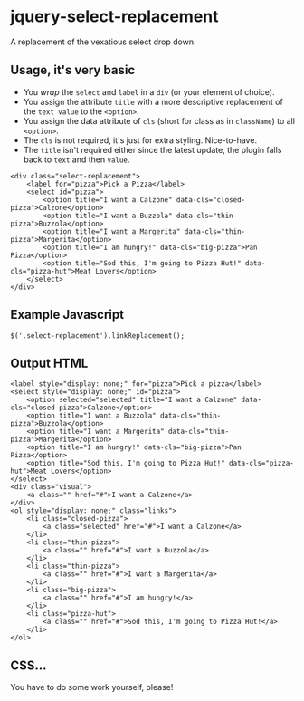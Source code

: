 # jquery-select-replacement

A replacement of the vexatious select drop down.

## Usage, it's very basic

- You _wrap_ the `select` and `label` in a `div` (or your element of choice).
- You assign the attribute `title` with a more descriptive replacement of the `text value` to the `<option>`.
- You assign the data attribute of `cls` (short for class as in `className`) to all `<option>`.
- The `cls` is not required, it's just for extra styling. Nice-to-have.
- The `title` isn't required either since the latest update, the plugin falls back to `text` and then `value`.

<pre><code>&lt;div class="select-replacement"&gt;
    &lt;label for="pizza"&gt;Pick a Pizza&lt;/label&gt;
    &lt;select id="pizza"&gt;
        &lt;option title="I want a Calzone" data-cls="closed-pizza"&gt;Calzone&lt;/option&gt;
        &lt;option title="I want a Buzzola" data-cls="thin-pizza"&gt;Buzzola&lt;/option&gt;
        &lt;option title="I want a Margerita" data-cls="thin-pizza"&gt;Margerita&lt;/option&gt;
        &lt;option title="I am hungry!" data-cls="big-pizza"&gt;Pan Pizza&lt;/option&gt;
        &lt;option title="Sod this, I'm going to Pizza Hut!" data-cls="pizza-hut"&gt;Meat Lovers&lt;/option&gt;
    &lt;/select&gt;
&lt;/div&gt;</code></pre>

## Example Javascript

`$('.select-replacement').linkReplacement();`

## Output HTML

<pre><code>&lt;label style="display: none;" for="pizza"&gt;Pick a pizza&lt;/label&gt;
&lt;select style="display: none;" id="pizza"&gt;
    &lt;option selected="selected" title="I want a Calzone" data-cls="closed-pizza"&gt;Calzone&lt;/option&gt;
    &lt;option title="I want a Buzzola" data-cls="thin-pizza"&gt;Buzzola&lt;/option&gt;
    &lt;option title="I want a Margerita" data-cls="thin-pizza"&gt;Margerita&lt;/option&gt;
    &lt;option title="I am hungry!" data-cls="big-pizza"&gt;Pan Pizza&lt;/option&gt;
    &lt;option title="Sod this, I'm going to Pizza Hut!" data-cls="pizza-hut"&gt;Meat Lovers&lt;/option&gt;
&lt;/select&gt;
&lt;div class="visual"&gt;
    &lt;a class="" href="#"&gt;I want a Calzone&lt;/a&gt;
&lt;/div&gt;
&lt;ol style="display: none;" class="links"&gt;
    &lt;li class="closed-pizza"&gt;
        &lt;a class="selected" href="#"&gt;I want a Calzone&lt;/a&gt;
    &lt;/li&gt;
    &lt;li class="thin-pizza"&gt;
        &lt;a class="" href="#"&gt;I want a Buzzola&lt;/a&gt;
    &lt;/li&gt;
    &lt;li class="thin-pizza"&gt;
        &lt;a class="" href="#"&gt;I want a Margerita&lt;/a&gt;
    &lt;/li&gt;
    &lt;li class="big-pizza"&gt;
        &lt;a class="" href="#"&gt;I am hungry!&lt;/a&gt;
    &lt;/li&gt;
    &lt;li class="pizza-hut"&gt;
        &lt;a class="" href="#"&gt;Sod this, I'm going to Pizza Hut!&lt;/a&gt;
    &lt;/li&gt;
&lt;/ol&gt;</code></pre>

## CSS...

You have to do some work yourself, please!
